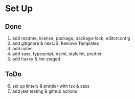 # Set Up

## Done
1. add readme, license, package, package-lock, editorconfig
2. add gitignore & nextJS: Remove Templates
3. add notes
4. add sass, typescript, eslint, stylelint, prettier
5. add husky & lint-staged

## ToDo
6. set up linters & prettier with tsx & sass
7. add jest testing & github actions 